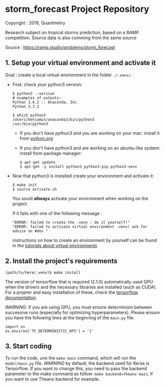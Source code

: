 # storm_forecast Project Repository

Copyright : 2019, Quantmetry

Research subject on tropical storms prediction, based on a RAMP competition. Source data is also comming from the same source

Source : https://ramp.studio/problems/storm_forecast

## 1. Setup your virtual environment and activate it

Goal : create a local virtual environment in the folder `./.venv/`.

- First: check your python3 version:

    ```
    $ python3 --version
    # examples of outputs:
    Python 3.6.2 :: Anaconda, Inc.
    Python 3.7.2

    $ which python3
    /Users/benjamin/anaconda3/bin/python3
    /usr/bin/python3
    ```

    - If you don't have python3 and you are working on your mac: install it from [python.org](https://www.python.org/downloads/)
    - If you don't have python3 and are working on an ubuntu-like system: install from package manager:

        ```
        $ apt-get update
        $ apt-get -y install python3 python3-pip python3-venv
        ```

- Now that python3 is installed create your environment and activate it:

    ```
    $ make init
    $ source activate.sh
    ```

    You sould **allways** activate your environment when working on the project.

    If it fails with one of the following message :
    ```
    "ERROR: failed to create the .venv : do it yourself!"
    "ERROR: failed to activate virtual environment .venv! ask for advice on #dev "
    ```

    instructions on how to create an environment by yourself can be found in the
    [tutorials about virtual environments](https://gitlab.com/quantmetry/qmtools/TemplateCookieCutter/blob/master/tutorials/virtualenv.md)


## 2. Install the project's requirements

```
(path/to/here/.venv)$ make install
```
The version of tensorflow that is required (2.1.0) automatically used GPU when the drivers and the necessary libraries are installed (such as CUDA). For a proprer and easy installation of these, check the [tensorflow documentation](https://www.tensorflow.org/install/gpu). 

*WARNING*: If you are using GPU, you must ensure determinism between successive runs (especially for optimizing hyperparameters). Please ensure you have the following lines at the beginning of the `main.py` file:
```
import os
os.environ['TF_DETERMINISTIC_OPS'] = '1'
```

## 3. Start coding

To run the code, une the `make main` command, which will run the `model/main.py` file.
*WARNING* by default, the backend used for Keras is Tensorflow. If you want to change this, you need to pass the backend parameter to the make command as follow: `make backend=theano main`, if you want to use Theano backend for example.
